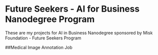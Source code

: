 # Future Seekers - AI for Business Nanodegree Program
These are my projects for AI in Business Nanodegree sponsored by Misk Foundation - Future Seekers Program


##Medical Image Annotation Job
